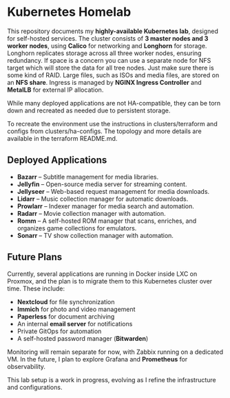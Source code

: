 # Kubernetes Homelab

This repository documents my **highly-available Kubernetes lab**, designed
for self-hosted services. The cluster consists of **3 master nodes and
3 worker nodes**, using **Calico** for networking and **Longhorn** for storage.
Longhorn replicates storage across all three worker nodes, ensuring redundancy.
If space is a concern you can use a separate node for NFS target which will
store the data for all tree nodes. Just make sure there is some kind of RAID.
Large files, such as ISOs and media files, are stored on an **NFS share**.
Ingress is managed by **NGINX Ingress Controller** and **MetalLB** for
external IP allocation.

While many deployed applications are not HA-compatible, they can be torn down
and recreated as needed due to persistent storage.

To recreate the environment use the instructions in clusters/terraform and 
configs from clusters/ha-configs. The topology and more details are 
available in the terraform README.md.

## Deployed Applications

* **Bazarr** – Subtitle management for media libraries.
* **Jellyfin** – Open-source media server for streaming content.
* **Jellyseer** – Web-based request management for media downloads.
* **Lidarr** – Music collection manager for automatic downloads.
* **Prowlarr** – Indexer manager for media search and automation.
* **Radarr** – Movie collection manager with automation.
* **Romm** – A self-hosted ROM manager that scans, enriches,
and organizes game collections for emulators.
* **Sonarr** – TV show collection manager with automation.

## Future Plans

Currently, several applications are running in Docker inside LXC on Proxmox,
and the plan is to migrate them to this Kubernetes cluster over time. These include:

* **Nextcloud** for file synchronization
* **Immich** for photo and video management
* **Paperless** for document archiving
* An internal **email server** for notifications
* Private GitOps for automation
* A self-hosted password manager (**Bitwarden**)

Monitoring will remain separate for now, with Zabbix running on a
dedicated VM. In the future, I plan to explore Grafana and
**Prometheus** for observability.

This lab setup is a work in progress, evolving as
I refine the infrastructure and configurations.
